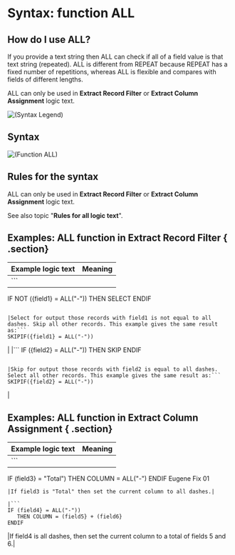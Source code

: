﻿# Syntax: function ALL

## How do I use ALL? 

If you provide a text string then ALL can check if all of a field value is that text string \(repeated\). ALL is different from REPEAT because REPEAT has a fixed number of repetitions, whereas ALL is flexible and compares with fields of different lengths.

ALL can only be used in **Extract Record Filter** or **Extract Column Assignment** logic text.

![(Syntax Legend)](../images/LTZZ_Syntax_legend.gif )

## Syntax 

![(Function ALL)](../images/LTSF_ALL_01.gif )

## Rules for the syntax 

ALL can only be used in **Extract Record Filter** or **Extract Column Assignment** logic text.

See also topic "**Rules for all logic text**".

## Examples: ALL function in Extract Record Filter { .section}


|Example logic text|Meaning|
|------------------|-------|
|```
IF NOT ({field1} = ALL("-"))
   THEN SELECT
ENDIF
```

|Select for output those records with field1 is not equal to all dashes. Skip all other records. This example gives the same result as:```
SKIPIF({field1} = ALL("-"))
```

|
|```
IF ({field2} = ALL("-"))
   THEN SKIP
ENDIF
```

|Skip for output those records with field2 is equal to all dashes. Select all other records. This example gives the same result as:```
SKIPIF({field2} = ALL("-"))
```

|


## Examples: ALL function in Extract Column Assignment { .section}


|Example logic text|Meaning|
|------------------|-------|
|```
IF (field3} = "Total")
   THEN COLUMN = ALL("-")
ENDIF  Eugene Fix 01
```
|If field3 is "Total" then set the current column to all dashes.|
  
|```
IF (field4} = ALL("-"))
   THEN COLUMN = (field5} + (field6}
ENDIF
```
|If field4 is all dashes, then set the current column to a total of fields 5 and 6.|



